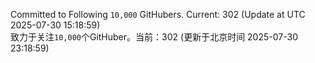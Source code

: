Committed to Following `10,000` GitHubers. Current: <!-- FOLLOWING_COUNT -->302<!-- FOLLOWING_COUNT --> (Update at UTC <!-- LAST_UPDATED -->2025-07-30 15:18:59<!-- LAST_UPDATED -->)<br>
致力于关注`10,000`个GitHuber。当前：<!-- FOLLOWING_COUNT -->302<!-- FOLLOWING_COUNT --> (更新于北京时间 <!-- LAST_UPDATED_CST -->2025-07-30 23:18:59<!-- LAST_UPDATED_CST -->)
